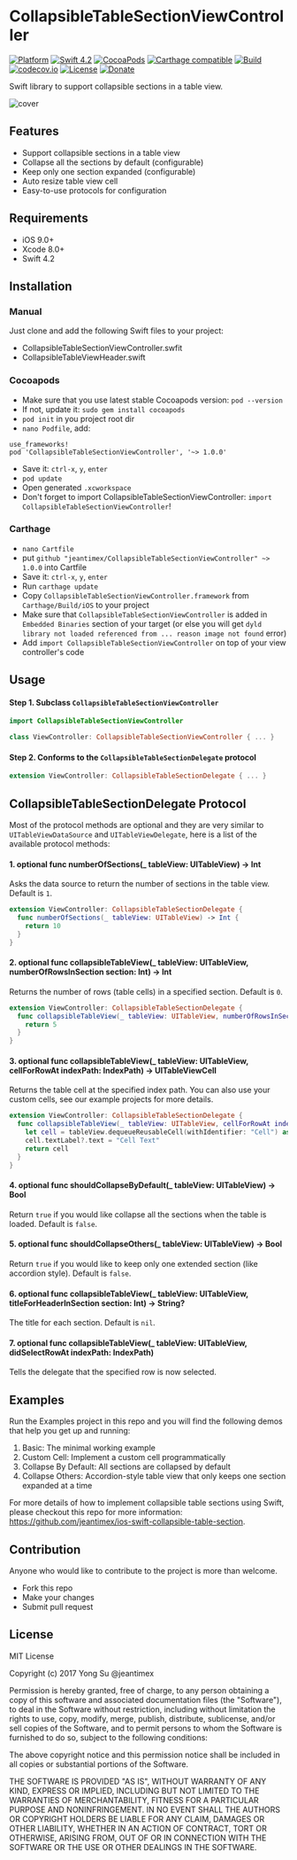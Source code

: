# CollapsibleTableSectionViewController

[![Platform](https://img.shields.io/badge/platform-ios-blue.svg?style=flat)]()
[![Swift 4.2](https://img.shields.io/badge/Swift-4.2-orange.svg?style=flat)](https://developer.apple.com/swift/)
[![CocoaPods](https://img.shields.io/cocoapods/v/CollapsibleTableSectionViewController.svg)](https://cocoapods.org/pods/CollapsibleTableSectionViewController)
[![Carthage compatible](https://img.shields.io/badge/Carthage-compatible-4BC51D.svg?style=flat)](https://github.com/Carthage/Carthage)
[![Build](https://travis-ci.org/jeantimex/CollapsibleTableSectionViewController.svg?branch=master)](https://travis-ci.org/jeantimex/CollapsibleTableSectionViewController)
[![codecov.io](https://codecov.io/github/jeantimex/CollapsibleTableSectionViewController/badge.svg?branch=master)](https://codecov.io/github/jeantimex/CollapsibleTableSectionViewController?branch=master)
[![License](https://img.shields.io/badge/license-MIT-blue.svg?style=flat)](LICENSE)
[![Donate](https://img.shields.io/badge/Donate-PayPal-green.svg)](https://www.paypal.com/cgi-bin/webscr?cmd=_s-xclick&hosted_button_id=BFXQGY77CV3T2)

Swift library to support collapsible sections in a table view.

![cover](https://user-images.githubusercontent.com/565300/33296447-99433820-d390-11e7-8d05-bcac316e896a.gif)

## Features

- Support collapsible sections in a table view
- Collapse all the sections by default (configurable)
- Keep only one section expanded (configurable)
- Auto resize table view cell
- Easy-to-use protocols for configuration

## Requirements

- iOS 9.0+
- Xcode 8.0+
- Swift 4.2

## Installation

### Manual

Just clone and add the following Swift files to your project:
- CollapsibleTableSectionViewController.swfit
- CollapsibleTableViewHeader.swift

### Cocoapods

- Make sure that you use latest stable Cocoapods version: `pod --version`
- If not, update it: `sudo gem install cocoapods`
- `pod init` in you project root dir
- `nano Podfile`, add:
```
use_frameworks! 
pod 'CollapsibleTableSectionViewController', '~> 1.0.0'
``` 
- Save it: `ctrl-x`, `y`, `enter`
- `pod update`
- Open generated `.xcworkspace`
- Don't forget to import CollapsibleTableSectionViewController: `import CollapsibleTableSectionViewController`!

### Carthage

* `nano Cartfile`
* put `github "jeantimex/CollapsibleTableSectionViewController" ~> 1.0.0` into Cartfile
* Save it: `ctrl-x`, `y`, `enter`
* Run `carthage update`
* Copy `CollapsibleTableSectionViewController.framework` from `Carthage/Build/iOS` to your project
* Make sure that `CollapsibleTableSectionViewController` is added in `Embedded Binaries` section of your target (or else you will get `dyld library not loaded referenced from ... reason image not found` error)
* Add `import CollapsibleTableSectionViewController` on top of your view controller's code

## Usage

#### Step 1. Subclass `CollapsibleTableSectionViewController`

```swift 
import CollapsibleTableSectionViewController

class ViewController: CollapsibleTableSectionViewController { ... }
```

#### Step 2. Conforms to the `CollapsibleTableSectionDelegate` protocol

```swift
extension ViewController: CollapsibleTableSectionDelegate { ... }
```

## CollapsibleTableSectionDelegate Protocol

Most of the protocol methods are optional and they are very similar to `UITableViewDataSource` and `UITableViewDelegate`, here is a list of the available protocol methods:

#### 1. optional func numberOfSections(_ tableView: UITableView) -> Int
Asks the data source to return the number of sections in the table view. Default is `1`.

```swift
extension ViewController: CollapsibleTableSectionDelegate {
  func numberOfSections(_ tableView: UITableView) -> Int {
    return 10
  }
}
```

#### 2. optional func collapsibleTableView(_ tableView: UITableView, numberOfRowsInSection section: Int) -> Int
Returns the number of rows (table cells) in a specified section. Default is `0`.

```swift
extension ViewController: CollapsibleTableSectionDelegate {
  func collapsibleTableView(_ tableView: UITableView, numberOfRowsInSection section: Int) -> Int {
    return 5
  }
}
```

#### 3. optional func collapsibleTableView(_ tableView: UITableView, cellForRowAt indexPath: IndexPath) -> UITableViewCell

Returns the table cell at the specified index path. You can also use your custom cells, see our example projects for more details.

```swift
extension ViewController: CollapsibleTableSectionDelegate {
  func collapsibleTableView(_ tableView: UITableView, cellForRowAt indexPath: IndexPath) -> UITableViewCell {
    let cell = tableView.dequeueReusableCell(withIdentifier: "Cell") as UITableViewCell? ?? UITableViewCell(style: .default, reuseIdentifier: "Cell")
    cell.textLabel?.text = "Cell Text"
    return cell
  }
}
```

#### 4. optional func shouldCollapseByDefault(_ tableView: UITableView) -> Bool

Return `true` if you would like collapse all the sections when the table is loaded. Default is `false`.

#### 5. optional func shouldCollapseOthers(_ tableView: UITableView) -> Bool

Return `true` if you would like to keep only one extended section (like accordion style). Default is `false`.

#### 6. optional func collapsibleTableView(_ tableView: UITableView, titleForHeaderInSection section: Int) -> String?

The title for each section. Default is `nil`.

#### 7. optional func collapsibleTableView(_ tableView: UITableView, didSelectRowAt indexPath: IndexPath)

Tells the delegate that the specified row is now selected.

## Examples

Run the Examples project in this repo and you will find the following demos that help you get up and running:

1. Basic: The minimal working example
2. Custom Cell: Implement a custom cell programmatically
3. Collapse By Default: All sections are collapsed by default
4. Collapse Others: Accordion-style table view that only keeps one section expanded at a time

For more details of how to implement collapsible table sections using Swift, please checkout this repo for more information: https://github.com/jeantimex/ios-swift-collapsible-table-section.

## Contribution

Anyone who would like to contribute to the project is more than welcome.

* Fork this repo
* Make your changes
* Submit pull request

## License

MIT License

Copyright (c) 2017 Yong Su @jeantimex

Permission is hereby granted, free of charge, to any person obtaining a copy
of this software and associated documentation files (the "Software"), to deal
in the Software without restriction, including without limitation the rights
to use, copy, modify, merge, publish, distribute, sublicense, and/or sell
copies of the Software, and to permit persons to whom the Software is
furnished to do so, subject to the following conditions:

The above copyright notice and this permission notice shall be included in all
copies or substantial portions of the Software.

THE SOFTWARE IS PROVIDED "AS IS", WITHOUT WARRANTY OF ANY KIND, EXPRESS OR
IMPLIED, INCLUDING BUT NOT LIMITED TO THE WARRANTIES OF MERCHANTABILITY,
FITNESS FOR A PARTICULAR PURPOSE AND NONINFRINGEMENT. IN NO EVENT SHALL THE
AUTHORS OR COPYRIGHT HOLDERS BE LIABLE FOR ANY CLAIM, DAMAGES OR OTHER
LIABILITY, WHETHER IN AN ACTION OF CONTRACT, TORT OR OTHERWISE, ARISING FROM,
OUT OF OR IN CONNECTION WITH THE SOFTWARE OR THE USE OR OTHER DEALINGS IN THE
SOFTWARE.
